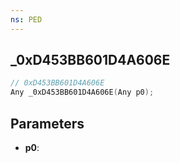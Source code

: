 ```yaml
---
ns: PED
---
```

## _0xD453BB601D4A606E

```c
// 0xD453BB601D4A606E
Any _0xD453BB601D4A606E(Any p0);
```

## Parameters
* **p0**:
